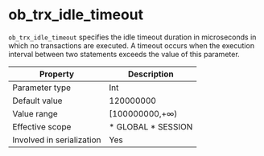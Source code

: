 ob_trx_idle_timeout 
========================================

`ob_trx_idle_timeout` specifies the idle timeout duration in microseconds in which no transactions are executed. A timeout occurs when the execution interval between two statements exceeds the value of this parameter. 


|       **Property**        |                                              **Description**                                               |
|---------------------------|------------------------------------------------------------------------------------------------------------|
| Parameter type            | Int                                                                                                        |
| Default value             | 120000000                                                                                                  |
| Value range               | \[100000000,+∞)                                                                                            |
| Effective scope           | * GLOBAL   * SESSION    |
| Involved in serialization | Yes                                                                                                        |



